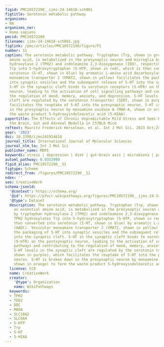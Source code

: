 ```yaml
---
figid: PMC10572190__ijms-24-14618-sch001
figtitle: Serotonin metabolic pathway
organisms:
- NA
organisms_ner:
- Homo sapiens
pmcid: PMC10572190
filename: ijms-24-14618-sch001.jpg
figlink: /pmc/articles/PMC10572190/figure/F1
number: S1
caption: The serotonin metabolic pathway. Tryptophan (Trp, shown in green), an essential
  amino acid, is metabolized in the presynaptic neuron and microglia by tryptophan
  hydroxylase 2 (TPH2) and indoleamine 2,3-dioxygenase (IDO), respectively. TPH2 hydroxylates
  Trp into 5-hydroxytryptophan (5-HTP, shown in red), which is then converted into
  serotonin (5-HT, shown in blue) by aromatic L-amino acid decarboxylase (AADC). Vesicular
  monoamine transporter 2 (VMAT2, shown in yellow) facilitates the packaging of 5-HT
  into synaptic vesicles and the subsequent release of 5-HT into the synaptic cleft.
  5-HT in the synaptic cleft binds to serotonin receptors (5-HTR) on the postsynaptic
  neuron, leading to the activation of cell signalling pathways and contributing to
  the regulation of mood, memory, anxiety, and depression. 5-HT levels in the synaptic
  cleft are regulated by the serotonin transporter (SERT, shown in purple), which
  facilitates the reuptake of 5-HT into the presynaptic neuron. 5-HT is broken down
  in the presynaptic neuron by monoamine oxidase A (MAO-A, shown in orange) to form
  the waste product 5-hydroxyindoleacetic acid (5-HIAA).
papertitle: The Effects of Chronic Unpredictable Mild Stress and Semi-Pure Diets on
  the Brain, Gut and Adrenal Medulla in C57BL6 Mice
reftext: Mauritz Frederick Herselman, et al. Int J Mol Sci. 2023 Oct;24(19):14618.
year: '2023'
doi: 10.3390/ijms241914618
journal_title: International Journal of Molecular Sciences
journal_nlm_ta: Int J Mol Sci
publisher_name: MDPI
keywords: stress | depression | diet | gut-brain axis | microbiota | pathways | diet
automl_pathway: 0.9353999
figid_alias: PMC10572190__S1
figtype: Scheme
redirect_from: /figures/PMC10572190__S1
ndex: ''
seo: CreativeWork
schema-jsonld:
  '@context': https://schema.org/
  '@id': https://pfocr.wikipathways.org/figures/PMC10572190__ijms-24-14618-sch001.html
  '@type': Dataset
  description: The serotonin metabolic pathway. Tryptophan (Trp, shown in green),
    an essential amino acid, is metabolized in the presynaptic neuron and microglia
    by tryptophan hydroxylase 2 (TPH2) and indoleamine 2,3-dioxygenase (IDO), respectively.
    TPH2 hydroxylates Trp into 5-hydroxytryptophan (5-HTP, shown in red), which is
    then converted into serotonin (5-HT, shown in blue) by aromatic L-amino acid decarboxylase
    (AADC). Vesicular monoamine transporter 2 (VMAT2, shown in yellow) facilitates
    the packaging of 5-HT into synaptic vesicles and the subsequent release of 5-HT
    into the synaptic cleft. 5-HT in the synaptic cleft binds to serotonin receptors
    (5-HTR) on the postsynaptic neuron, leading to the activation of cell signalling
    pathways and contributing to the regulation of mood, memory, anxiety, and depression.
    5-HT levels in the synaptic cleft are regulated by the serotonin transporter (SERT,
    shown in purple), which facilitates the reuptake of 5-HT into the presynaptic
    neuron. 5-HT is broken down in the presynaptic neuron by monoamine oxidase A (MAO-A,
    shown in orange) to form the waste product 5-hydroxyindoleacetic acid (5-HIAA).
  license: CC0
  name: CreativeWork
  creator:
    '@type': Organization
    name: WikiPathways
  keywords:
  - TPH2
  - TDO2
  - DDC
  - MAOA
  - SLC18A2
  - SLC6A4
  - 5-HTP
  - Trp
  - 5-HT
  - 5-HIAA
---
```

